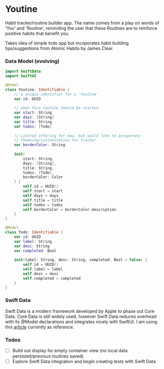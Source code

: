 #  Youtine

Habit tracker/routine builder app. The name comes from a play on
words of 'You' and 'Routine', reminding the user that these Routines
are to reinforce positive habits that benefit you.

Takes idea of simple todo app but incoporates habit
building tips/suggestions from Atomic Habits by James Clear.

### Data Model (evolving)
```Swift
import SwiftData
import SwiftUI

@Model
class Youtine: Identifiable {
    // a unique identifier for a 'Youtine'
    var id: UUID
    
    // when this routine should be started
    var start: String
    var days: [String]
    var title: String
    var todos: [Todo]
    
    // Limited offering for now, but would like to incoporate
    // themeing/customization for tracker
    var borderColor: String
    
    init(
        start: String,
        days: [String],
        title: String,
        todos: [Todo],
        borderColor: Color
    ) {
        self.id = UUID()
        self.start = start
        self.days = days
        self.title = title
        self.todos = todos
        self.borderColor = borderColor.description
    }
}

@Model
class Todo: Identifiable {
    var id: UUID
    var label: String
    var desc: String
    var completed: Bool
    
    init(label: String, desc: String, completed: Bool = false) {
        self.id = UUID()
        self.label = label
        self.desc = desc
        self.completed = completed
    }
}
```

### Swift Data
Swift Data is a modern framework developed by Apple to phase out Core Data. Core Data
is still widely used, however Swift Data reduces overhead with its @Model declarations and
integrates nicely with SwiftUI. I am using this [article](https://www.hackingwithswift.com/articles/263/build-your-first-app-with-swiftui-and-swiftdata) currently as reference.

                                                          
### Todos
- [ ] Build out display for empty container view (no local data persisted/previous routines saved)
- [ ] Explore Swift Data integration and begin creating tests with Swift Data
